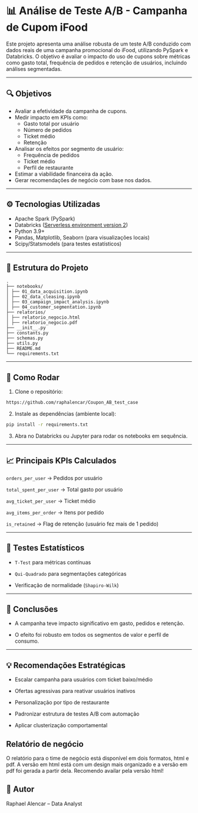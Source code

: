 # 📊 Análise de Teste A/B - Campanha de Cupom iFood

Este projeto apresenta uma análise robusta de um teste A/B conduzido com dados reais de uma campanha promocional do iFood, utilizando PySpark e Databricks. O objetivo é avaliar o impacto do uso de cupons sobre métricas como gasto total, frequência de pedidos e retenção de usuários, incluindo análises segmentadas.

---

## 🔍 Objetivos

- Avaliar a efetividade da campanha de cupons.
- Medir impacto em KPIs como:
  - Gasto total por usuário
  - Número de pedidos
  - Ticket médio
  - Retenção
- Analisar os efeitos por segmento de usuário:
  - Frequência de pedidos
  - Ticket médio
  - Perfil de restaurante
- Estimar a viabilidade financeira da ação.
- Gerar recomendações de negócio com base nos dados.

---

## ⚙️ Tecnologias Utilizadas

- Apache Spark (PySpark)
- Databricks ([Serverless environment version 2](https://docs.databricks.com/aws/en/release-notes/serverless/environment-version/two))
- Python 3.9+
- Pandas, Matplotlib, Seaborn (para visualizações locais)
- Scipy/Statsmodels (para testes estatísticos)

---

## 📁 Estrutura do Projeto
```
.
├── notebooks/
│ ├── 01_data_acquisition.ipynb
│ ├── 02_data_cleasing.ipynb
│ ├── 03_campaign_impact_analysis.ipynb
│ ├── 04_customer_segmentation.ipynb
├── relatorios/
│ ├── relatorio_negocio.html
│ ├── relatorio_negocio.pdf
├── __init__.py
├── constants.py
├── schemas.py
├── utils.py
├── README.md
└── requirements.txt
```

---

## 🧪 Como Rodar

1. Clone o repositório:
```bash
https://github.com/raphalencar/Coupon_AB_test_case
```
2. Instale as dependências (ambiente local):

```bash
pip install -r requirements.txt
```

3. Abra no Databricks ou Jupyter para rodar os notebooks em sequência.

--- 

## 📈 Principais KPIs Calculados
`orders_per_user` → Pedidos por usuário

`total_spent_per_user` → Total gasto por usuário

`avg_ticket_per_user` → Ticket médio

`avg_items_per_order` → Itens por pedido

`is_retained` → Flag de retenção (usuário fez mais de 1 pedido)

---

## 🔬 Testes Estatísticos
* `T-Test` para métricas contínuas

* `Qui-Quadrado` para segmentações categóricas

* Verificação de normalidade (`Shapiro-Wilk`)

---

## 📌 Conclusões
* A campanha teve impacto significativo em gasto, pedidos e retenção.

* O efeito foi robusto em todos os segmentos de valor e perfil de consumo.

--- 

## 💡 Recomendações Estratégicas
* Escalar campanha para usuários com ticket baixo/médio

* Ofertas agressivas para reativar usuários inativos

* Personalização por tipo de restaurante

* Padronizar estrutura de testes A/B com automação

* Aplicar clusterização comportamental

## Relatório de negócio
O relatório para o time de negócio está disponível em dois formatos, html e pdf. A versão em html está com um design mais organizado e a versão em pdf foi gerada a partir dela. Recomendo availar pela versão html!

## 👤 Autor
Raphael Alencar – Data Analyst
